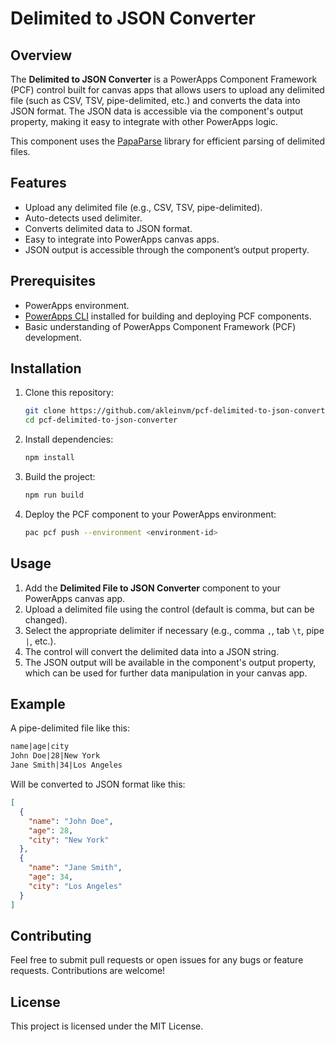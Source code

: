 # Delimited to JSON Converter

## Overview

The **Delimited to JSON Converter** is a PowerApps Component Framework (PCF) control built for canvas apps that allows users to upload any delimited file (such as CSV, TSV, pipe-delimited, etc.) and converts the data into JSON format. The JSON data is accessible via the component's output property, making it easy to integrate with other PowerApps logic.

This component uses the [PapaParse](https://www.papaparse.com/) library for efficient parsing of delimited files.

## Features

- Upload any delimited file (e.g., CSV, TSV, pipe-delimited).
- Auto-detects used delimiter.
- Converts delimited data to JSON format.
- Easy to integrate into PowerApps canvas apps.
- JSON output is accessible through the component’s output property.

## Prerequisites

- PowerApps environment.
- [PowerApps CLI](https://learn.microsoft.com/en-us/power-apps/developer/component-framework/implementing-controls-using-typescript) installed for building and deploying PCF components.
- Basic understanding of PowerApps Component Framework (PCF) development.

## Installation

1. Clone this repository:

    ```bash
    git clone https://github.com/akleinvm/pcf-delimited-to-json-converter.git
    cd pcf-delimited-to-json-converter
    ```

2. Install dependencies:

    ```bash
    npm install
    ```

3. Build the project:

    ```bash
    npm run build
    ```

4. Deploy the PCF component to your PowerApps environment:

    ```bash
    pac pcf push --environment <environment-id>
    ```

## Usage

1. Add the **Delimited File to JSON Converter** component to your PowerApps canvas app.
2. Upload a delimited file using the control (default is comma, but can be changed).
3. Select the appropriate delimiter if necessary (e.g., comma `,`, tab `\t`, pipe `|`, etc.).
4. The control will convert the delimited data into a JSON string.
5. The JSON output will be available in the component's output property, which can be used for further data manipulation in your canvas app.

## Example

A pipe-delimited file like this:

```txt
name|age|city
John Doe|28|New York
Jane Smith|34|Los Angeles
```

Will be converted to JSON format like this:
```json
[
  {
    "name": "John Doe",
    "age": 28,
    "city": "New York"
  },
  {
    "name": "Jane Smith",
    "age": 34,
    "city": "Los Angeles"
  }
]
```

## Contributing
Feel free to submit pull requests or open issues for any bugs or feature requests. Contributions are welcome!

## License
This project is licensed under the MIT License.
